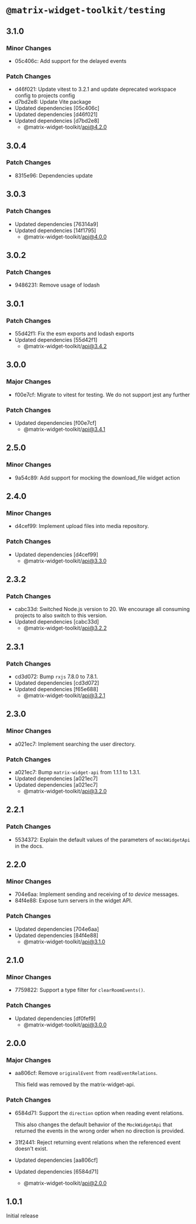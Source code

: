 # `@matrix-widget-toolkit/testing`

## 3.1.0

### Minor Changes

- 05c406c: Add support for the delayed events

### Patch Changes

- d46f021: Update vitest to 3.2.1 and update deprecated workspace config to projects config
- d7bd2e8: Update Vite package
- Updated dependencies [05c406c]
- Updated dependencies [d46f021]
- Updated dependencies [d7bd2e8]
  - @matrix-widget-toolkit/api@4.2.0

## 3.0.4

### Patch Changes

- 8315e96: Dependencies update

## 3.0.3

### Patch Changes

- Updated dependencies [76314a9]
- Updated dependencies [14f1795]
  - @matrix-widget-toolkit/api@4.0.0

## 3.0.2

### Patch Changes

- 9486231: Remove usage of lodash

## 3.0.1

### Patch Changes

- 55d42f1: Fix the esm exports and lodash exports
- Updated dependencies [55d42f1]
  - @matrix-widget-toolkit/api@3.4.2

## 3.0.0

### Major Changes

- f00e7cf: Migrate to vitest for testing. We do not support jest any further

### Patch Changes

- Updated dependencies [f00e7cf]
  - @matrix-widget-toolkit/api@3.4.1

## 2.5.0

### Minor Changes

- 9a54c89: Add support for mocking the download_file widget action

## 2.4.0

### Minor Changes

- d4cef99: Implement upload files into media repository.

### Patch Changes

- Updated dependencies [d4cef99]
  - @matrix-widget-toolkit/api@3.3.0

## 2.3.2

### Patch Changes

- cabc33d: Switched Node.js version to 20. We encourage all consuming projects to also switch to this version.
- Updated dependencies [cabc33d]
  - @matrix-widget-toolkit/api@3.2.2

## 2.3.1

### Patch Changes

- cd3d072: Bump `rxjs` 7.8.0 to 7.8.1.
- Updated dependencies [cd3d072]
- Updated dependencies [f65e688]
  - @matrix-widget-toolkit/api@3.2.1

## 2.3.0

### Minor Changes

- a021ec7: Implement searching the user directory.

### Patch Changes

- a021ec7: Bump `matrix-widget-api` from 1.1.1 to 1.3.1.
- Updated dependencies [a021ec7]
- Updated dependencies [a021ec7]
  - @matrix-widget-toolkit/api@3.2.0

## 2.2.1

### Patch Changes

- 5534372: Explain the default values of the parameters of `mockWidgetApi` in the docs.

## 2.2.0

### Minor Changes

- 704e6aa: Implement sending and receiving of _to device_ messages.
- 84f4e88: Expose turn servers in the widget API.

### Patch Changes

- Updated dependencies [704e6aa]
- Updated dependencies [84f4e88]
  - @matrix-widget-toolkit/api@3.1.0

## 2.1.0

### Minor Changes

- 7759822: Support a type filter for `clearRoomEvents()`.

### Patch Changes

- Updated dependencies [df0fef9]
  - @matrix-widget-toolkit/api@3.0.0

## 2.0.0

### Major Changes

- aa806cf: Remove `originalEvent` from `readEventRelations`.

  This field was removed by the matrix-widget-api.

### Patch Changes

- 6584d71: Support the `direction` option when reading event relations.

  This also changes the default behavior of the `MockWidgetApi` that returned the events in the wrong order when no direction is provided.

- 31f2441: Reject returning event relations when the referenced event doesn't exist.
- Updated dependencies [aa806cf]
- Updated dependencies [6584d71]
  - @matrix-widget-toolkit/api@2.0.0

## 1.0.1

Initial release
